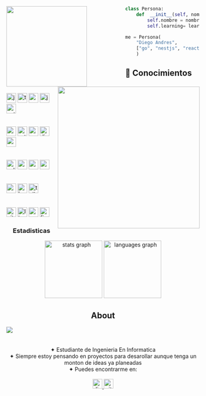 <div align="left">
<img height="210" align="left" src="https://spotify-github-profile.vercel.app/api/view?uid=31cplqm7ra2eb2btq3hmregdz6vy&cover_image=true&theme=compact&show_offline=false&background_color=121212&interchange=true" style="margin-right: 100px;"/>

```python
class Persona:
	def  __init__(self, nombre, learning=[]):
		self.nombre = nombre
		self.learning= learning

me = Persona(
	"Diego Andres",
	["go", "nestjs", "react native"],
	)
```
</div>
<div>
	<h2 align="left">📇 Conocimientos </h2>
 	<p>
	<img align="right" width="370px" src="https://i.pinimg.com/originals/74/c2/f0/74c2f0be552806e0b686e1396751f4a9.gif" >
</div>
<p align="left">
	<br>
	<img src="https://img.shields.io/badge/JavaScript-F7DF1E?logo=javascript&logoColor=black&style=for-the-badge" height="25" alt="javascript logo"  />
  	<img src="https://img.shields.io/badge/TypeScript-3178C6?logo=typescript&logoColor=white&style=for-the-badge" height="25" alt="typescript logo"  />
  	<img src="https://img.shields.io/badge/Go-00ADD8?logo=go&logoColor=white&style=for-the-badge" height="25" alt="go logo"  />
  	<img src="https://img.shields.io/badge/Java-ED8B00?style=for-the-badge&logo=openjdk&logoColor=white" height="25" alt="java shield"  />
	<img src="https://img.shields.io/badge/Python-3776AB?logo=python&logoColor=white&style=for-the-badge" height="25" alt="python logo"  />
	<br><br><br>
	<img src="https://img.shields.io/badge/React-61DAFB?logo=react&logoColor=black&style=for-the-badge" height="25" alt="react logo"  />
  	<img src="https://img.shields.io/badge/Astro-FF5D01?logo=astro&logoColor=black&style=for-the-badge" height="25" alt="astro logo"  />
  	<img src="https://img.shields.io/badge/Angular-DD0031?logo=angular&logoColor=white&style=for-the-badge" height="25" alt="angularjs logo"  />
  	<img src="https://img.shields.io/badge/Django-092E20?logo=django&logoColor=white&style=for-the-badge" height="25" alt="django logo"  />
	<img src="https://img.shields.io/badge/Express-000000?logo=express&logoColor=white&style=for-the-badge" height="25" alt="express logo"  />
	<br><br><br>
	<img src="https://img.shields.io/badge/SQLite-003B57?logo=sqlite&logoColor=white&style=for-the-badge" height="25" alt="sqlite logo" />
	<img src="https://img.shields.io/badge/MongoDB-47A248?logo=mongodb&logoColor=white&style=for-the-badge" height="25" alt="mongodb logo" />
	<img src="https://img.shields.io/badge/PostgreSQL-4169E1?logo=postgresql&logoColor=white&style=for-the-badge" height="25" alt="postgresql logo" />
	<img src="https://img.shields.io/badge/MySQL-4479A1?logo=mysql&logoColor=white&style=for-the-badge" height="25" alt="mysql logo" />
	<br><br><br>
	<img src="https://img.shields.io/badge/Sequelize-52B0E7?logo=sequelize&logoColor=black&style=for-the-badge" height="25" alt="sequelize logo" />
	<img src="https://img.shields.io/badge/Bootstrap-7952B3?logo=bootstrap&logoColor=white&style=for-the-badge" height="25" alt="bootstrap logo"  />
	<img src="https://img.shields.io/badge/Tailwind CSS-06B6D4?logo=tailwindcss&logoColor=black&style=for-the-badge" height="25" alt="tailwindcss logo"  />
	<br><br><br>
	<img src="https://img.shields.io/badge/Git-F05032?logo=git&logoColor=white&style=for-the-badge" height="25" alt="git logo" />
	<img src="https://img.shields.io/badge/Linux-FCC624?logo=linux&logoColor=black&style=for-the-badge" height="25" alt="linux logo" />
	<img src="https://img.shields.io/badge/Node.js-339933?logo=nodedotjs&logoColor=white&style=for-the-badge" height="25" alt="node logo" />
	<img src="https://img.shields.io/badge/Figma-F24E1E?logo=figma&logoColor=white&style=for-the-badge" height="25" alt="figma logo"  />
	<br>
</p>

<h3 align="center">Estadisticas</h3>
<div align="center">
  <img src="https://github-readme-stats.vercel.app/api?username=Sarag1&hide_title=true&hide_rank=true&show_icons=true&include_all_commits=true&count_private=true&disable_animations=false&theme=tokyonight&locale=en&hide_border=true" height="150" alt="stats graph"  />
  <img src="https://github-readme-stats.vercel.app/api/top-langs?username=Sarag1&locale=en&hide_title=false&layout=compact&card_width=320&langs_count=5&theme=tokyonight&hide_border=true" height="150" alt="languages graph"  />
</div>
<div>
<h2 align="center">About</h2>
<div>
	<img src="https://media.giphy.com/media/m3m60GHQjobtu/giphy.gif" align="left">
	 <p align="center">
		<br><br><br>
		&#10022; Estudiante de Ingenieria En Informatica<br>
		&#10022; Siempre estoy pensando en proyectos para desarollar aunque tenga un monton de ideas ya planeadas<br>
		&#10022; Puedes encontrarme en:<br><br>
  		</a>
  		<a href="https://discordapp.com/users/290883849691463681" target="_blank">
  			<img src="https://img.shields.io/static/v1?message=Discord&logo=discord&label=&color=7289DA&logoColor=white&labelColor=&style=for-the-badge" height="25" alt="discord logo"  />
  		</a>
  		</a>
    		<a href="https://sarag1.github.io/Portfolio/" target="_blank">
  			<img src="https://img.shields.io/static/v1?message=Portfolio&logo=github&label=&color=black&logoColor=white&labelColor=&style=for-the-badge" height="25" alt="github logo"  />
  		</a>
		<br><br><br>
	</p>
</div>
</div>

